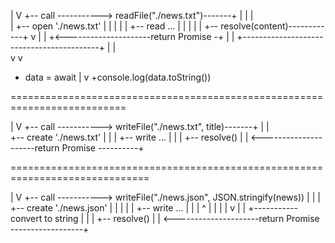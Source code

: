 |
V
+-- call -----------> readFile("./news.txt")-------+
|                        |                         |  
|                        +-- open './news.txt'     |
|                        |                         |
|                        +-- read ...              |
|                        |                         |
|                        +-- resolve(content)------------+
v                                                 |      |
+<---------------------return Promise <fulfieled>-+      |
|             +------------------------------------------+ 
|             |       
v             v
+ data = await
|
v
+console.log(data.toString())

==========================================================================

|
V
+-- call -----------> writeFile("./news.txt", title)-------+
                         |                                 |  
                         +-- create './news.txt'           |
                         |                                 |
                         +-- write ...                     |
                         |                                 |
                         +-- resolve()                     |
                                                           |
<---------------------return Promise <fullfilled>----------+              







==============================================================================


|
V
+-- call -----------> writeFile("./news.json", JSON.stringify(news))
                         |                         |               |
                         +-- create './news.json'  |               |
                         |                         |               |
                         +-- write ...             |               |
                         |     ^                   |               |
                         |     |                   v               |
                         |     +----------- convert to string      |
                         |                                         |
                         +-- resolve()                             |
                                                                   |
<---------------------return Promise <fullfilled>------------------+ 